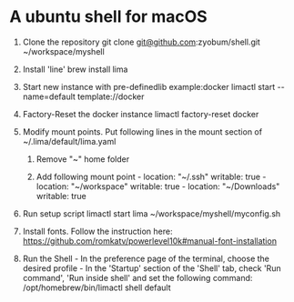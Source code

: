 # A ubuntu shell for macOS

  1. Clone the repository
         git clone git@github.com:zyobum/shell.git ~/workspace/myshell
  1. Install 'line'
         brew install lima
  1. Start new instance with pre-definedlib example:docker
         limactl start --name=default template://docker
  1. Factory-Reset the docker instance
         limactl factory-reset docker
  1. Modify mount points. Put following lines in the mount section of ~/.lima/default/lima.yaml

     1. Remove "~" home folder

     1. Add following mount point
            - location: "~/.ssh"
              writable: true
            - location: "~/workspace"
              writable: true
            - location: "~/Downloads"
              writable: true
  1. Run setup script
         limactl start
         lima ~/workspace/myshell/myconfig.sh

  1. Install fonts. Follow the instruction here: https://github.com/romkatv/powerlevel10k#manual-font-installation

  1. Run the Shell - In the preference page of the terminal, choose the desired profile - In the 'Startup' section of the 'Shell' tab, check 'Run command', 'Run inside shell' and set the following command:
         /opt/homebrew/bin/limactl shell default
